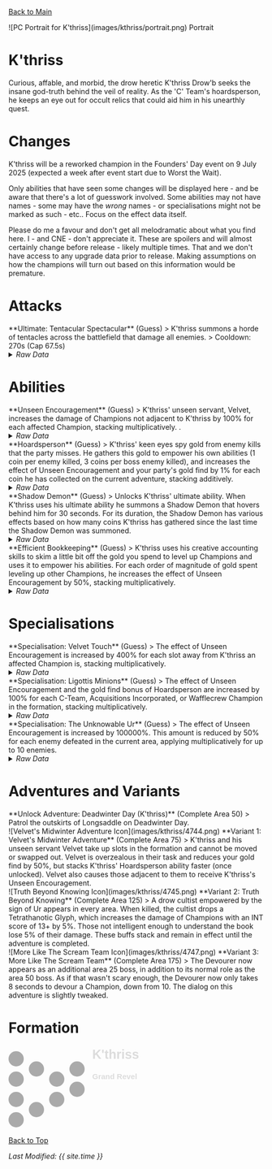 [Back to Main](index.md)

<span class="championPortraitsRow">
    <span class="championPortraitsColumn">
        <span class="championPortraitsImage">
            ![PC Portrait for K'thriss](images/kthriss/portrait.png)
        </span>
        <span>
        Portrait
        </span>
    </span>
</span>

# K'thriss

Curious, affable, and morbid, the drow heretic K'thriss Drow'b seeks the insane god-truth behind the veil of reality. As the 'C' Team's hoardsperson, he keeps an eye out for occult relics that could aid him in his unearthly quest.

# Changes

K'thriss will be a reworked champion in the Founders' Day event on 9 July 2025 (expected a week after event start due to Worst the Wait).

Only abilities that have seen some changes will be displayed here - and be aware that there's a lot of guesswork involved. Some abilities may not have names - some may have the *wrong* names - or specialisations might not be marked as such - etc.. Focus on the effect data itself.

Please do me a favour and don't get all melodramatic about what you find here. I - and CNE - don't appreciate it. These are spoilers and will almost certainly change before release - likely multiple times. That and we don't have access to any upgrade data prior to release. Making assumptions on how the champions will turn out based on this information would be premature.

# Attacks

<div markdown="1" class="abilityBorder"><div markdown="1" class="abilityBorderInner">
**Ultimate: Tentacular Spectacular** (Guess)
> K'thriss summons a horde of tentacles across the battlefield that damage all enemies.  
> Cooldown: 270s (Cap 67.5s)
<details><summary><em>Raw Data</em></summary>
<p>
<pre>
{
    "id": 876,
    "name": "Tentacular Spectacular",
    "description": "K'thriss summons a horde of tentacles that damage all enemies.",
    "long_description": "K'thriss summons a horde of tentacles across the battlefield that damage all enemies.",
    "graphic_id": 4743,
    "target": "all",
    "num_targets": 1,
    "aoe_radius": 0,
    "damage_modifier": 0.033,
    "cooldown": 270,
    "animations": [
        {
            "type": "kthriss_ultimate",
            "damage_frame": 10
        }
    ],
    "tags": [
        "ranged",
        "ultimate"
    ],
    "damage_types": [
        "magic"
    ]
}
</pre>
</p>
</details>
</div></div>

# Abilities

<div markdown="1" class="abilityBorder"><div markdown="1" class="abilityBorderInner">
**Unseen Encouragement** (Guess)
> K'thriss' unseen servant, Velvet, increases the damage of Champions not adjacent to K'thriss by 100% for each affected Champion, stacking multiplicatively. .
<details><summary><em>Raw Data</em></summary>
<p>
<pre>
{
    "id": 2355,
    "flavour_text": "",
    "description": {
        "desc": "K'thriss' unseen servant, Velvet, increases the damage of Champions not adjacent to K'thriss by $amount% for each affected Champion, stacking multiplicatively. "
    },
    "effect_keys": [
        {
            "effect_string": "pre_stack_amount,100",
            "off_when_benched": true
        },
        {
            "effect_string": "hero_dps_multiplier_mult,0",
            "off_when_benched": true,
            "amount_expr": "upgrade_amount(17324,0)",
            "targets": [
                "non_adj"
            ],
            "amount_func": "mult",
            "stack_func": "per_hero_attribute",
            "per_hero_targets": [
                "non_adj"
            ],
            "per_hero_expr": "0",
            "post_process_expr": "num_targets",
            "show_bonus": true,
            "use_computed_amount_for_description": true,
            "include_hero_specific_multipliers_for_bonus": false
        }
    ],
    "requirements": "",
    "graphic_id": 4740,
    "large_graphic_id": 0,
    "properties": {
        "is_formation_ability": true,
        "owner_use_outgoing_description": true,
        "indexed_effect_properties": true,
        "per_effect_index_bonuses": true,
        "default_bonus_index": 1
    }
}
</pre>
</p>
</details>
</div></div>

<div markdown="1" class="abilityBorder"><div markdown="1" class="abilityBorderInner">
**Hoardsperson** (Guess)
> K'thriss' keen eyes spy gold from enemy kills that the party misses. He gathers this gold to empower his own abilities (1 coin per enemy killed, 3 coins per boss enemy killed), and increases the effect of Unseen Encouragement and your party's gold find by 1% for each coin he has collected on the current adventure, stacking additively.
<details><summary><em>Raw Data</em></summary>
<p>
<pre>
{
    "id": 2356,
    "flavour_text": "",
    "description": {
        "desc": "K'thriss' keen eyes spy gold from enemy kills that the party misses. He gathers this gold to empower his own abilities ($coins_per_enemy coin per enemy killed, $coins_per_boss coins per boss enemy killed), and increases the effect of Unseen Encouragement and your party's gold find by $(not_buffed amount___2)% for each coin he has collected on the current adventure, stacking additively."
    },
    "effect_keys": [
        {
            "effect_string": "kthriss_hoardsperson_v2,100",
            "off_when_benched": true,
            "coins_per_enemy": 1,
            "coins_per_boss": 3
        },
        {
            "effect_string": "buff_upgrade,1,17324",
            "off_when_benched": true,
            "amount_func": "add",
            "stack_func": "get_stat",
            "stat": "kthriss_hoardsperson_coins",
            "instance_stat": true,
            "amount_updated_listeners": [
                "stat_changed,kthriss_hoardsperson_coins"
            ],
            "show_bonus": true,
            "total_title": "Total Unseen Encouragement Bonus",
            "stack_title": "Coins Collected",
            "desc_forced_order": 0
        },
        {
            "effect_string": "gold_multiplier_mult,1",
            "off_when_benched": true,
            "amount_func": "add",
            "stack_func": "get_stat",
            "stat": "kthriss_hoardsperson_coins",
            "instance_stat": true,
            "amount_updated_listeners": [
                "stat_changed,kthriss_hoardsperson_coins"
            ],
            "show_bonus": true,
            "total_title": "Total Gold Find Bonus",
            "stack_title": "Coins Collected",
            "desc_forced_order": 1
        }
    ],
    "requirements": "",
    "graphic_id": 4739,
    "large_graphic_id": 0,
    "properties": {
        "is_formation_ability": true,
        "owner_use_outgoing_description": true,
        "formation_circle_icon": false,
        "indexed_effect_properties": true,
        "per_effect_index_bonuses": true
    }
}
</pre>
</p>
</details>
</div></div>

<div markdown="1" class="abilityBorder"><div markdown="1" class="abilityBorderInner">
**Shadow Demon** (Guess)
> Unlocks K'thriss' ultimate ability. When K'thriss uses his ultimate ability he summons a Shadow Demon that hovers behind him for 30 seconds. For its duration, the Shadow Demon has various effects based on how many coins K'thriss has gathered since the last time the Shadow Demon was summoned.
<details><summary><em>Raw Data</em></summary>
<p>
<pre>
{
    "id": 2357,
    "flavour_text": "",
    "description": {
        "desc": "Unlocks K'thriss' ultimate ability. When K'thriss uses his ultimate ability he summons a Shadow Demon that hovers behind him for $duration___2 seconds. For its duration, the Shadow Demon has various effects based on how many coins K'thriss has gathered since the last time the Shadow Demon was summoned.",
        "post": {
            "conditions": [
                {
                    "condition": "not static_desc",
                    "desc": "^^$kthriss_shadow_demon_desc"
                }
            ]
        }
    },
    "effect_keys": [
        {
            "effect_string": "set_ultimate_attack",
            "off_when_benched": true
        },
        {
            "effect_string": "kthriss_shadow_demon,100",
            "off_when_benched": true,
            "duration": 30,
            "shadow_demon_graphic_id": 4780,
            "shadow_demon_offset": [
                -60,
                -2
            ],
            "monster_slow_amount": 50,
            "base_bud_damage_amount": 3,
            "effects": [
                {
                    "coin_threshold": 10,
                    "base_effect_mult": 5,
                    "desc_text_key": "kthriss_shadow_demon_desc_2"
                },
                {
                    "coin_threshold": 50,
                    "add_monster_slow": true,
                    "desc_text_key": "kthriss_shadow_demon_desc_3"
                },
                {
                    "coin_threshold": 100,
                    "add_bud_damage": true,
                    "desc_text_key": "kthriss_shadow_demon_desc_4"
                },
                {
                    "coin_threshold": 250,
                    "base_effect_mult": 3,
                    "bud_damage_mult": 3,
                    "desc_text_key": "kthriss_shadow_demon_desc_5"
                },
                {
                    "coin_threshold": 1000,
                    "base_effect_mult": 5,
                    "bud_damage_mult": 5,
                    "desc_text_key": "kthriss_shadow_demon_desc_6"
                }
            ],
            "overlay_y": -13
        },
        {
            "effect_string": "buff_upgrade,0,17324",
            "apply_manually": true
        },
        {
            "effect_string": "monster_speed_reduce,0",
            "apply_manually": true
        }
    ],
    "requirements": "",
    "graphic_id": 26822,
    "large_graphic_id": 26813,
    "properties": {
        "is_formation_ability": true,
        "owner_use_outgoing_description": true,
        "formation_circle_icon": false,
        "indexed_effect_properties": true,
        "per_effect_index_bonuses": true,
        "default_bonus_index": 1,
        "retain_on_slot_changed": true
    }
}
</pre>
</p>
</details>
</div></div>

<div markdown="1" class="abilityBorder"><div markdown="1" class="abilityBorderInner">
**Efficient Bookkeeping** (Guess)
> K'thriss uses his creative accounting skills to skim a little bit off the gold you spend to level up Champions and uses it to empower his abilities. For each order of magnitude of gold spent leveling up other Champions, he increases the effect of Unseen Encouragement by 50%, stacking multiplicatively.
<details><summary><em>Raw Data</em></summary>
<p>
<pre>
{
    "id": 2358,
    "flavour_text": "",
    "description": {
        "desc": "K'thriss uses his creative accounting skills to skim a little bit off the gold you spend to level up Champions and uses it to empower his abilities. For each order of magnitude of gold spent leveling up other Champions, he increases the effect of Unseen Encouragement by $(not_buffed amount)%, stacking multiplicatively."
    },
    "effect_keys": [
        {
            "effect_string": "buff_upgrade,50,17324",
            "off_when_benched": true,
            "amount_func": "mult",
            "stack_func": "get_stat",
            "instance_stat": true,
            "stat": "kthriss_efficient_bookkeeping",
            "orders_of_magnitude": true,
            "show_bonus": true,
            "amount_updated_listeners": [
                "stat_changed,kthriss_efficient_bookkeeping"
            ]
        }
    ],
    "requirements": "",
    "graphic_id": 26821,
    "large_graphic_id": 26812,
    "properties": {
        "is_formation_ability": true,
        "owner_use_outgoing_description": true,
        "formation_circle_icon": false
    }
}
</pre>
</p>
</details>
</div></div>

# Specialisations

<div markdown="1" class="abilityBorder"><div markdown="1" class="abilityBorderInner">
**Specialisation: Velvet Touch** (Guess)
> The effect of Unseen Encouragement is increased by 400% for each slot away from K'thriss an affected Champion is, stacking multiplicatively.
<details><summary><em>Raw Data</em></summary>
<p>
<pre>
{
    "id": 2359,
    "flavour_text": "",
    "description": {
        "desc": "The effect of Unseen Encouragement is increased by $(not_buffed amount)% for each slot away from K'thriss an affected Champion is, stacking multiplicatively."
    },
    "effect_keys": [
        {
            "effect_string": "buff_upgrade_mult_by_distance_from_source_mult,400,17324",
            "off_when_benched": true,
            "targets": [
                "non_adj"
            ],
            "show_bonus": false
        }
    ],
    "requirements": "",
    "graphic_id": 0,
    "large_graphic_id": 4742,
    "properties": {
        "is_formation_ability": true,
        "owner_use_outgoing_description": true,
        "formation_circle_icon": false
    }
}
</pre>
</p>
</details>
</div></div>

<div markdown="1" class="abilityBorder"><div markdown="1" class="abilityBorderInner">
**Specialisation: Ligottis Minions** (Guess)
> The effect of Unseen Encouragement and the gold find bonus of Hoardsperson are increased by 100% for each C-Team, Acquisitions Incorporated, or Wafflecrew Champion in the formation, stacking multiplicatively.
<details><summary><em>Raw Data</em></summary>
<p>
<pre>
{
    "id": 2360,
    "flavour_text": "",
    "description": {
        "desc": "The effect of Unseen Encouragement and the gold find bonus of Hoardsperson are increased by $(not_buffed amount)% for each C-Team, Acquisitions Incorporated, or Wafflecrew Champion in the formation, stacking multiplicatively."
    },
    "effect_keys": [
        {
            "effect_string": "buff_upgrade,100,17324",
            "off_when_benched": true,
            "amount_func": "mult",
            "stack_func": "per_hero_attribute",
            "per_hero_expr": "HasTag(`cteam`) || HasTag(`acqinc`) || HasTag(`wafflecrew`)",
            "show_bonus": true,
            "amount_updated_listeners": [
                "slot_changed",
                "hero_tags_changed"
            ]
        },
        {
            "effect_string": "buff_upgrade,100,17325,2",
            "off_when_benched": true,
            "amount_func": "mult",
            "stack_func": "per_hero_attribute",
            "per_hero_expr": "HasTag(`cteam`) || HasTag(`acqinc`) || HasTag(`wafflecrew`)",
            "amount_updated_listeners": [
                "slot_changed",
                "hero_tags_changed"
            ]
        }
    ],
    "requirements": "",
    "graphic_id": 0,
    "large_graphic_id": 26829,
    "properties": {
        "is_formation_ability": true,
        "owner_use_outgoing_description": true,
        "formation_circle_icon": false,
        "indexed_effect_properties": true,
        "spec_option_post_apply_info": "Qualified Champions: $num_stacks"
    }
}
</pre>
</p>
</details>
</div></div>

<div markdown="1" class="abilityBorder"><div markdown="1" class="abilityBorderInner">
**Specialisation: The Unknowable Ur** (Guess)
> The effect of Unseen Encouragement is increased by 100000%. This amount is reduced by 50% for each enemy defeated in the current area, applying multiplicatively for up to 10 enemies.
<details><summary><em>Raw Data</em></summary>
<p>
<pre>
{
    "id": 2361,
    "flavour_text": "",
    "description": {
        "desc": "The effect of Unseen Encouragement is increased by $amount%. This amount is reduced by $per_enemy_reduction% for each enemy defeated in the current area, applying multiplicatively for up to $max_reductions enemies.",
        "post": {
            "conditions": [
                {
                    "condition": "not static_desc",
                    "desc": "^^$kthriss_unknowable_ur_desc"
                }
            ]
        }
    },
    "effect_keys": [
        {
            "effect_string": "kthriss_unknowable_ur,100000",
            "per_enemy_reduction": 50,
            "max_reductions": 10
        },
        {
            "effect_string": "buff_upgrade,0,17324"
        }
    ],
    "requirements": "",
    "graphic_id": 0,
    "large_graphic_id": 26828,
    "properties": {
        "is_formation_ability": true,
        "owner_use_outgoing_description": true,
        "formation_circle_icon": false,
        "indexed_effect_properties": true,
        "per_effect_index_bonuses": true,
        "default_bonus_index": 0,
        "retain_on_slot_changed": true,
        "show_outgoing_desc_when_benched": false
    }
}
</pre>
</p>
</details>
</div></div>

# Adventures and Variants

<div markdown="1" class="abilityBorder"><div markdown="1" class="abilityBorderInner">
**Unlock Adventure: Deadwinter Day (K'thriss)** (Complete Area 50)
> Patrol the outskirts of Longsaddle on Deadwinter Day.
</div></div>
<div markdown="1" class="abilityBorder"><div markdown="1" class="abilityBorderInner">
![Velvet's Midwinter Adventure Icon](images/kthriss/4744.png) **Variant 1: Velvet's Midwinter Adventure** (Complete Area 75)
> K'thriss and his unseen servant Velvet take up slots in the formation and cannot be moved or swapped out. Velvet is overzealous in their task and reduces your gold find by 50%, but stacks K'thriss' Hoardsperson ability faster (once unlocked). Velvet also causes those adjacent to them to receive K'thriss's Unseen Encouragement.
</div></div>
<div markdown="1" class="abilityBorder"><div markdown="1" class="abilityBorderInner">
![Truth Beyond Knowing Icon](images/kthriss/4745.png) **Variant 2: Truth Beyond Knowing** (Complete Area 125)
> A drow cultist empowered by the sign of Ur appears in every area. When killed, the cultist drops a Tetrathanotic Glyph, which increases the damage of Champions with an INT score of 13+ by 5%. Those not intelligent enough to understand the book lose 5% of their damage. These buffs stack and remain in effect until the adventure is completed.
</div></div>
<div markdown="1" class="abilityBorder"><div markdown="1" class="abilityBorderInner">
![More Like The Scream Team Icon](images/kthriss/4747.png) **Variant 3: More Like The Scream Team** (Complete Area 175)
> The Devourer now appears as an additional area 25 boss, in addition to its normal role as the area 50 boss. As if that wasn't scary enough, the Devourer now only takes 8 seconds to devour a Champion, down from 10. The dialog on this adventure is slightly tweaked.
</div></div>

# Formation

<span class="formationBorder">
    <svg xmlns="http://www.w3.org/2000/svg" id="K'thriss" fill="#aaa" data-formationName="K'thriss" data-campaignName="Grand Revel" width="262" height="160"><circle cx="135" cy="45" r="15"/><circle cx="135" cy="85" r="15"/><circle cx="95" cy="65" r="15"/><circle cx="95" cy="105" r="15"/><circle cx="55" cy="45" r="15"/><circle cx="55" cy="125" r="15"/><circle cx="15" cy="25" r="15"/><circle cx="15" cy="65" r="15"/><circle cx="15" cy="105" r="15"/><circle cx="15" cy="145" r="15"/><text x="165" y="25" fill="#dcdcdc" font-size="25" font-family="Arial" font-weight="bold">K'thriss</text><text x="165" y="65" fill="#dcdcdc" font-size="15" font-family="Arial" font-weight="bold">Grand Revel</text></svg>
</span>

[Back to Top](#top)

*Last Modified: {{ site.time }}*